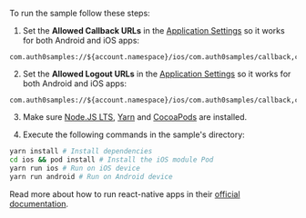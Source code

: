 To run the sample follow these steps:

1) Set the **Allowed Callback URLs** in the <a href="${manage_url}/#/applications/${account.clientId}/settings" target="_blank" rel="noreferrer">Application Settings</a> so it works for both Android and iOS apps:
```text
com.auth0samples://${account.namespace}/ios/com.auth0samples/callback,com.auth0samples://${account.namespace}/android/com.auth0samples/callback
```

2) Set the **Allowed Logout URLs** in the <a href="${manage_url}/#/applications/${account.clientId}/settings" target="_blank" rel="noreferrer">Application Settings</a> so it works for both Android and iOS apps:
```text
com.auth0samples://${account.namespace}/ios/com.auth0samples/callback,com.auth0samples://${account.namespace}/android/com.auth0samples/callback
```

3) Make sure <a href="https://nodejs.org/en/download/" target="_blank" rel="noreferrer">Node.JS LTS</a>, <a href="https://yarnpkg.com/lang/en/docs/install/" target="_blank" rel="noreferrer">Yarn</a> and <a href="http://guides.cocoapods.org/using/getting-started.html" target="_blank" rel="noreferrer">CocoaPods</a> are installed. 

4) Execute the following commands in the sample's directory:

```bash
yarn install # Install dependencies
cd ios && pod install # Install the iOS module Pod
yarn run ios # Run on iOS device
yarn run android # Run on Android device
```

Read more about how to run react-native apps in their <a href="https://facebook.github.io/react-native/docs/running-on-device.html" target="_blank" rel="noreferrer">official documentation</a>.
